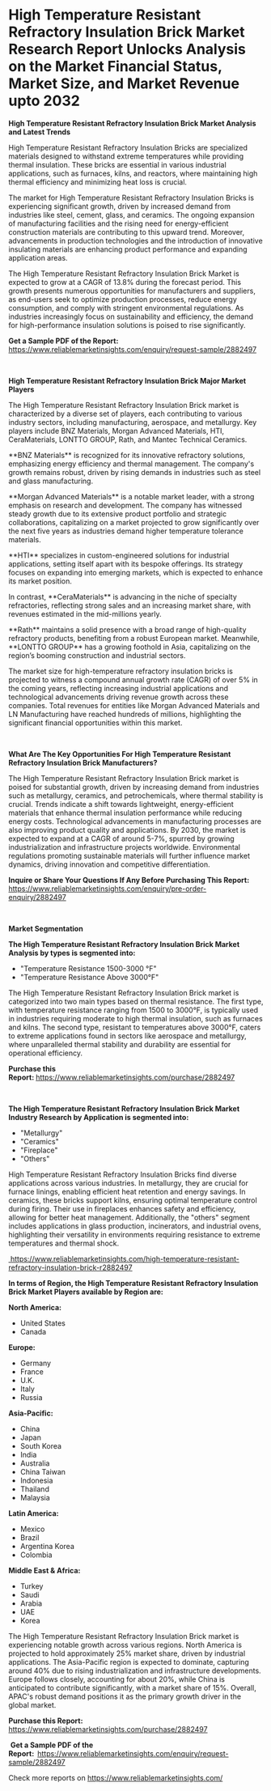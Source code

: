 <p><h1>High Temperature Resistant Refractory Insulation Brick Market Research Report Unlocks Analysis on the Market Financial Status, Market Size, and Market Revenue upto 2032</h1></p><p><strong>High Temperature Resistant Refractory Insulation Brick Market Analysis and Latest Trends</strong></p>
<p><p>High Temperature Resistant Refractory Insulation Bricks are specialized materials designed to withstand extreme temperatures while providing thermal insulation. These bricks are essential in various industrial applications, such as furnaces, kilns, and reactors, where maintaining high thermal efficiency and minimizing heat loss is crucial. </p><p>The market for High Temperature Resistant Refractory Insulation Bricks is experiencing significant growth, driven by increased demand from industries like steel, cement, glass, and ceramics. The ongoing expansion of manufacturing facilities and the rising need for energy-efficient construction materials are contributing to this upward trend. Moreover, advancements in production technologies and the introduction of innovative insulating materials are enhancing product performance and expanding application areas. </p><p>The High Temperature Resistant Refractory Insulation Brick Market is expected to grow at a CAGR of 13.8% during the forecast period. This growth presents numerous opportunities for manufacturers and suppliers, as end-users seek to optimize production processes, reduce energy consumption, and comply with stringent environmental regulations. As industries increasingly focus on sustainability and efficiency, the demand for high-performance insulation solutions is poised to rise significantly.</p></p>
<p><strong>Get a Sample PDF of the Report:&nbsp;</strong> <a href="https://www.reliablemarketinsights.com/enquiry/request-sample/2882497?utm_campaign=2530&utm_medium=2&utm_source=Github&utm_content=ia&utm_term=13032025&utm_id=high-temperature-resistant-refractory-insulation-brick">https://www.reliablemarketinsights.com/enquiry/request-sample/2882497</a></p>
<p>&nbsp;</p>
<p><strong>High Temperature Resistant Refractory Insulation Brick Major Market Players</strong></p>
<p><p>The High Temperature Resistant Refractory Insulation Brick market is characterized by a diverse set of players, each contributing to various industry sectors, including manufacturing, aerospace, and metallurgy. Key players include BNZ Materials, Morgan Advanced Materials, HTI, CeraMaterials, LONTTO GROUP, Rath, and Mantec Technical Ceramics.</p><p>**BNZ Materials** is recognized for its innovative refractory solutions, emphasizing energy efficiency and thermal management. The company's growth remains robust, driven by rising demands in industries such as steel and glass manufacturing. </p><p>**Morgan Advanced Materials** is a notable market leader, with a strong emphasis on research and development. The company has witnessed steady growth due to its extensive product portfolio and strategic collaborations, capitalizing on a market projected to grow significantly over the next five years as industries demand higher temperature tolerance materials.</p><p>**HTI** specializes in custom-engineered solutions for industrial applications, setting itself apart with its bespoke offerings. Its strategy focuses on expanding into emerging markets, which is expected to enhance its market position.</p><p>In contrast, **CeraMaterials** is advancing in the niche of specialty refractories, reflecting strong sales and an increasing market share, with revenues estimated in the mid-millions yearly.</p><p>**Rath** maintains a solid presence with a broad range of high-quality refractory products, benefiting from a robust European market. Meanwhile, **LONTTO GROUP** has a growing foothold in Asia, capitalizing on the region’s booming construction and industrial sectors.</p><p>The market size for high-temperature refractory insulation bricks is projected to witness a compound annual growth rate (CAGR) of over 5% in the coming years, reflecting increasing industrial applications and technological advancements driving revenue growth across these companies. Total revenues for entities like Morgan Advanced Materials and LN Manufacturing have reached hundreds of millions, highlighting the significant financial opportunities within this market.</p></p>
<p>&nbsp;</p>
<p><strong>What Are The Key Opportunities For High Temperature Resistant Refractory Insulation Brick Manufacturers?</strong></p>
<p><p>The High Temperature Resistant Refractory Insulation Brick market is poised for substantial growth, driven by increasing demand from industries such as metallurgy, ceramics, and petrochemicals, where thermal stability is crucial. Trends indicate a shift towards lightweight, energy-efficient materials that enhance thermal insulation performance while reducing energy costs. Technological advancements in manufacturing processes are also improving product quality and applications. By 2030, the market is expected to expand at a CAGR of around 5-7%, spurred by growing industrialization and infrastructure projects worldwide. Environmental regulations promoting sustainable materials will further influence market dynamics, driving innovation and competitive differentiation.</p></p>
<p><strong>Inquire or Share Your Questions If Any Before Purchasing This Report:</strong> <a href="https://www.reliablemarketinsights.com/enquiry/pre-order-enquiry/2882497?utm_campaign=2530&utm_medium=2&utm_source=Github&utm_content=ia&utm_term=13032025&utm_id=high-temperature-resistant-refractory-insulation-brick">https://www.reliablemarketinsights.com/enquiry/pre-order-enquiry/2882497</a></p>
<p>&nbsp;</p>
<p><strong>Market Segmentation</strong></p>
<p><strong>The High Temperature Resistant Refractory Insulation Brick Market Analysis by types is segmented into:</strong></p>
<p><ul><li>"Temperature Resistance 1500-3000 °F"</li><li>"Temperature Resistance Above 3000°F"</li></ul></p>
<p><p>The High Temperature Resistant Refractory Insulation Brick market is categorized into two main types based on thermal resistance. The first type, with temperature resistance ranging from 1500 to 3000°F, is typically used in industries requiring moderate to high thermal insulation, such as furnaces and kilns. The second type, resistant to temperatures above 3000°F, caters to extreme applications found in sectors like aerospace and metallurgy, where unparalleled thermal stability and durability are essential for operational efficiency.</p></p>
<p><strong>Purchase this Report:&nbsp;</strong><a href="https://www.reliablemarketinsights.com/purchase/2882497?utm_campaign=2530&utm_medium=2&utm_source=Github&utm_content=ia&utm_term=13032025&utm_id=high-temperature-resistant-refractory-insulation-brick">https://www.reliablemarketinsights.com/purchase/2882497</a></p>
<p>&nbsp;</p>
<p><strong>The High Temperature Resistant Refractory Insulation Brick Market Industry Research by Application is segmented into:</strong></p>
<p><ul><li>"Metallurgy"</li><li>"Ceramics"</li><li>"Fireplace"</li><li>"Others"</li></ul></p>
<p><p>High Temperature Resistant Refractory Insulation Bricks find diverse applications across various industries. In metallurgy, they are crucial for furnace linings, enabling efficient heat retention and energy savings. In ceramics, these bricks support kilns, ensuring optimal temperature control during firing. Their use in fireplaces enhances safety and efficiency, allowing for better heat management. Additionally, the "others" segment includes applications in glass production, incinerators, and industrial ovens, highlighting their versatility in environments requiring resistance to extreme temperatures and thermal shock.</p></p>
<p><a href="https://www.reliablemarketinsights.com/high-temperature-resistant-refractory-insulation-brick-r2882497?utm_campaign=2530&utm_medium=2&utm_source=Github&utm_content=ia&utm_term=13032025&utm_id=high-temperature-resistant-refractory-insulation-brick">&nbsp;https://www.reliablemarketinsights.com/high-temperature-resistant-refractory-insulation-brick-r2882497</a></p>
<p><strong>In terms of Region, the High Temperature Resistant Refractory Insulation Brick Market Players available by Region are:</strong></p>
<p>
    <p> <strong> North America: </strong>
        <ul>
            <li>United States</li>
            <li>Canada</li>
        </ul>
        </p> 
    <p> <strong> Europe: </strong>
        <ul>
            <li>Germany</li>
            <li>France</li>
            <li>U.K.</li>
            <li>Italy</li>
            <li>Russia</li>
        </ul>
        </p> 
    <p> <strong> Asia-Pacific: </strong>
        <ul>
            <li>China</li>
            <li>Japan</li>
            <li>South Korea</li>
            <li>India</li>
            <li>Australia</li>
            <li>China Taiwan</li>
            <li>Indonesia</li>
            <li>Thailand</li>
            <li>Malaysia</li>
        </ul>
        </p> 
    <p> <strong> Latin America: </strong>
        <ul>
            <li>Mexico</li>
            <li>Brazil</li>
            <li>Argentina Korea</li>
            <li>Colombia</li>
        </ul>
        </p> 
    <p> <strong> Middle East & Africa: </strong>
        <ul>
            <li>Turkey</li>
            <li>Saudi</li>
            <li>Arabia</li>
            <li>UAE</li>
            <li>Korea</li>
        </ul>
    </p>
    </p>
<p><p>The High Temperature Resistant Refractory Insulation Brick market is experiencing notable growth across various regions. North America is projected to hold approximately 25% market share, driven by industrial applications. The Asia-Pacific region is expected to dominate, capturing around 40% due to rising industrialization and infrastructure developments. Europe follows closely, accounting for about 20%, while China is anticipated to contribute significantly, with a market share of 15%. Overall, APAC's robust demand positions it as the primary growth driver in the global market.</p></p>
<p><strong>Purchase this Report: </strong><a href="https://www.reliablemarketinsights.com/purchase/2882497?utm_campaign=2530&utm_medium=2&utm_source=Github&utm_content=ia&utm_term=13032025&utm_id=high-temperature-resistant-refractory-insulation-brick">https://www.reliablemarketinsights.com/purchase/2882497</a></p>
<p>&nbsp;<strong>Get a Sample PDF of the Report:&nbsp;&nbsp;</strong><a href="https://www.reliablemarketinsights.com/enquiry/request-sample/2882497?utm_campaign=2530&utm_medium=2&utm_source=Github&utm_content=ia&utm_term=13032025&utm_id=high-temperature-resistant-refractory-insulation-brick">https://www.reliablemarketinsights.com/enquiry/request-sample/2882497</a></p>
<p><strong></strong></p>
<p>Check more reports on <a href="https://www.reliablemarketinsights.com/?utm_campaign=2530&utm_medium=2&utm_source=Github&utm_content=ia&utm_term=13032025&utm_id=high-temperature-resistant-refractory-insulation-brick">https://www.reliablemarketinsights.com/</a></p>